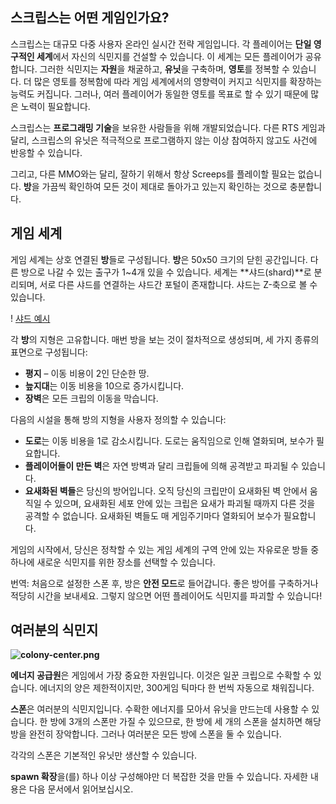## 스크립스는 어떤 게임인가요?

스크립스는 대규모 다중 사용자 온라인 실시간 전략 게임입니다. 각 플레이어는 **단일 영구적인 세계**에서 자신의 식민지를 건설할 수 있습니다. 이 세계는 모든 플레이어가 공유합니다. 그러한 식민지는 **자원**을 채굴하고, **유닛**을 구축하며, **영토**를 정복할 수 있습니다. 더 많은 영토를 정복함에 따라 게임 세계에서의 영향력이 커지고 식민지를 확장하는 능력도 커집니다. 그러나, 여러 플레이어가 동일한 영토를 목표로 할 수 있기 때문에 많은 노력이 필요합니다.

스크립스는 **프로그래밍 기술**을 보유한 사람들을 위해 개발되었습니다. 다른 RTS 게임과 달리, 스크립스의 유닛은 적극적으로 프로그램하지 않는 이상 참여하지 않고도 사건에 반응할 수 있습니다.

그리고, 다른 MMO와는 달리, 잘하기 위해서 항상 Screeps를 플레이할 필요는 없습니다. **방**을 가끔씩 확인하여 모든 것이 제대로 돌아가고 있는지 확인하는 것으로 충분합니다.

## 게임 세계

게임 세계는 상호 연결된 **방**들로 구성됩니다. **방**은 50x50 크기의 닫힌 공간입니다. 다른 방으로 나갈 수 있는 출구가 1~4개 있을 수 있습니다. 세계는 **샤드(shard)**로 분리되며, 서로 다른 샤드를 연결하는 샤드간 포털이 존재합니다. 샤드는 Z-축으로 볼 수 있습니다.

! [샤드 예시](img/shards.png)

각 **방**의 지형은 고유합니다. 매번 방을 보는 것이 절차적으로 생성되며, 세 가지 종류의 표면으로 구성됩니다:
*   **평지** – 이동 비용이 2인 단순한 땅.
*   **늪지대**는 이동 비용을 10으로 증가시킵니다.
*   **장벽**은 모든 크립의 이동을 막습니다.

다음의 시설을 통해 방의 지형을 사용자 정의할 수 있습니다:
* **도로**는 이동 비용을 1로 감소시킵니다. 도로는 움직임으로 인해 열화되며, 보수가 필요합니다.
* **플레이어들이 만든 벽**은 자연 방벽과 달리 크립들에 의해 공격받고 파괴될 수 있습니다.
* **요새화된 벽들**은 당신의 방어입니다. 오직 당신의 크립만이 요새화된 벽 안에서 움직일 수 있으며, 요새화된 세포 안에 있는 크립은 요새가 파괴될 때까지 다른 것을 공격할 수 없습니다. 요새화된 벽들도 매 게임주기마다 열화되어 보수가 필요합니다.

게임의 시작에서, 당신은 정착할 수 있는 게임 세계의 구역 안에 있는 자유로운 방들 중 하나에 새로운 식민지를 위한 장소를 선택할 수 있습니다.

번역: 처음으로 설정한 스폰 후, 방은 **안전 모드**로 들어갑니다. 좋은 방어를 구축하거나 적당히 시간을 보내세요. 그렇지 않으면 어떤 플레이어도 식민지를 파괴할 수 있습니다!

## 여러분의 식민지

**![colony-center.png](img/colony-center.png)**

**에너지 공급원**은 게임에서 가장 중요한 자원입니다. 이것은 일꾼 크립으로 수확할 수 있습니다. 에너지의 양은 제한적이지만, 300게임 틱마다 한 번씩 자동으로 채워집니다.

**스폰**은 여러분의 식민지입니다. 수확한 에너지를 모아서 유닛을 만드는데 사용할 수 있습니다. 한 방에 3개의 스폰만 가질 수 있으므로, 한 방에 세 개의 스폰을 설치하면 해당 방을 완전히 장악합니다. 그러나 여러분은 모든 방에 스폰을 둘 수 있습니다.

각각의 스폰은 기본적인 유닛만 생산할 수 있습니다.

**spawn 확장**을(를) 하나 이상 구성해야만 더 복잡한 것을 만들 수 있습니다. 자세한 내용은 다음 문서에서 읽어보십시오.